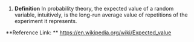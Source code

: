  1. **Definition**
In probability theory, the expected value of a random variable, intuitively, is the long-run average value of repetitions of the experiment it represents.
 
**Reference Link: ** https://en.wikipedia.org/wiki/Expected_value
